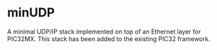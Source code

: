 # minUDP
A minimal UDP/IP stack implemented on top of an Ethernet layer for PIC32MX. This stack has been added to the existing PIC32 framework. 
